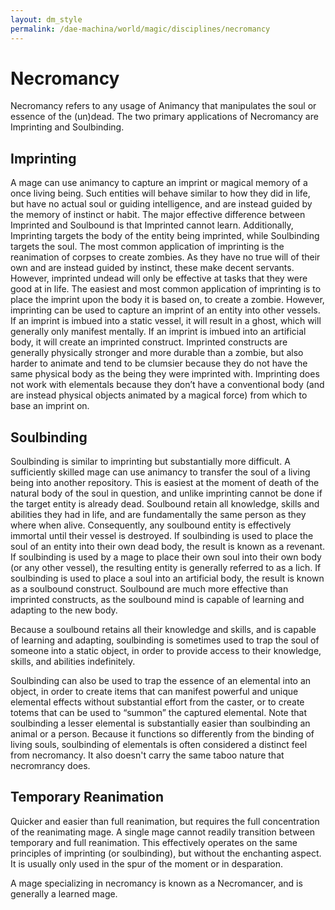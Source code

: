 ```yaml
---
layout: dm_style
permalink: /dae-machina/world/magic/disciplines/necromancy
---
```


# Necromancy

Necromancy refers to any usage of Animancy that manipulates the soul or essence of the (un)dead. The two primary applications of Necromancy are Imprinting and Soulbinding.

## Imprinting

A mage can use animancy to capture an imprint or magical memory of a once living being. Such entities will behave similar to how they did in life, but have no actual soul or guiding intelligence, 
and are instead guided by the memory of instinct or habit. The major effective difference between Imprinted and Soulbound is that Imprinted cannot learn. 
Additionally, Imprinting targets the body of the entity being imprinted, while Soulbinding targets the soul. The most common application of imprinting is the reanimation of corpses to create zombies. 
As they have no true will of their own and are instead guided by instinct, these make decent servants. However, imprinted undead will only be effective at tasks that they were good at in life.
The easiest and most common application of imprinting is to place the imprint upon the body it is based on, to create a zombie. However, imprinting can be used to capture an imprint of an entity into other vessels. 
If an imprint is imbued into a static vessel, it will result in a ghost, which will generally only manifest mentally. If an imprint is imbued into an artificial body, it will create an imprinted construct. 
Imprinted constructs are generally physically stronger and more durable than a zombie, but also harder to animate and tend to be clumsier because they do not have the same physical body as the being they were imprinted with.
Imprinting does not work with elementals because they don’t have a conventional body (and are instead physical objects animated by a magical force) from which to base an imprint on. 

## Soulbinding

Soulbinding is similar to imprinting but substantially more difficult. A sufficiently skilled mage can use animancy to transfer the soul of a living being into another repository. 
This is easiest at the moment of death of the natural body of the soul in question, and unlike imprinting cannot be done if the target entity is already dead. 
Soulbound retain all knowledge, skills and abilities they had in life, and are fundamentally the same person as they where when alive. Consequently, any soulbound entity is effectively immortal until their vessel is destroyed.
If soulbinding is used to place the soul of an entity into their own dead body, the result is known as a revenant. If soulbinding is used by a mage to place their own soul into their own body (or any other vessel), 
the resulting entity is generally referred to as a lich. If soulbinding is used to place a soul into an artificial body, the result is known as a soulbound construct.  Soulbound are much more effective than imprinted constructs, 
as the soulbound mind is capable of learning and adapting to the new body.

Because a soulbound retains all their knowledge and skills, and is capable of learning and adapting, soulbinding is sometimes used to trap the soul of someone into a static object, in order to provide access to their knowledge, 
skills, and abilities indefinitely.

Soulbinding can also be used to trap the essence of an elemental into an object, in order to create items that can manifest powerful and unique elemental effects without substantial effort from the caster, 
or to create totems that can be used to “summon” the captured elemental. Note that soulbinding a lesser elemental is substantially easier than soulbinding an animal or a person. Because it functions so differently from the
binding of living souls, soulbinding of elementals is often considered a distinct feel from necromancy. It also doesn't carry the same taboo nature that necromrancy does.

## Temporary Reanimation

Quicker and easier than full reanimation, but requires the full concentration of the reanimating mage. A single mage cannot readily transition between temporary and full reanimation.
This effectively operates on the same principles of imprinting (or soulbinding), but without the enchanting aspect. It is usually only used in the spur of the moment or in desparation.

A mage specializing in necromancy is known as a Necromancer, and is generally a learned mage.